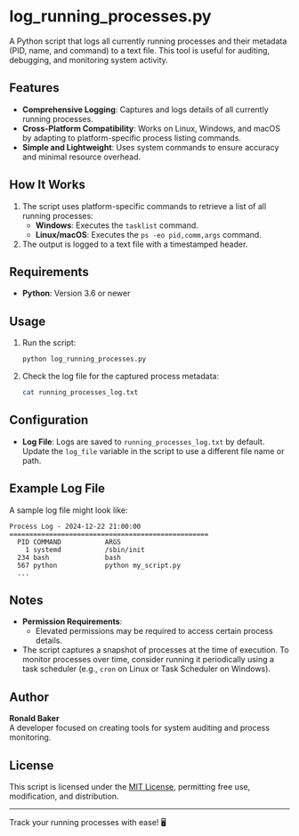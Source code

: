 
# log_running_processes.py

A Python script that logs all currently running processes and their metadata (PID, name, and command) to a text file. This tool is useful for auditing, debugging, and monitoring system activity.

## Features

- **Comprehensive Logging**: Captures and logs details of all currently running processes.
- **Cross-Platform Compatibility**: Works on Linux, Windows, and macOS by adapting to platform-specific process listing commands.
- **Simple and Lightweight**: Uses system commands to ensure accuracy and minimal resource overhead.

## How It Works

1. The script uses platform-specific commands to retrieve a list of all running processes:
   - **Windows**: Executes the `tasklist` command.
   - **Linux/macOS**: Executes the `ps -eo pid,comm,args` command.
2. The output is logged to a text file with a timestamped header.

## Requirements

- **Python**: Version 3.6 or newer

## Usage

1. Run the script:
   ```bash
   python log_running_processes.py
   ```

2. Check the log file for the captured process metadata:
   ```bash
   cat running_processes_log.txt
   ```

## Configuration

- **Log File**: Logs are saved to `running_processes_log.txt` by default. Update the `log_file` variable in the script to use a different file name or path.

## Example Log File

A sample log file might look like:

```
Process Log - 2024-12-22 21:00:00
==================================================
  PID COMMAND           ARGS
    1 systemd           /sbin/init
  234 bash              bash
  567 python            python my_script.py
  ...
```

## Notes

- **Permission Requirements**:
  - Elevated permissions may be required to access certain process details.
- The script captures a snapshot of processes at the time of execution. To monitor processes over time, consider running it periodically using a task scheduler (e.g., `cron` on Linux or Task Scheduler on Windows).

## Author

**Ronald Baker**  
A developer focused on creating tools for system auditing and process monitoring.

## License

This script is licensed under the [MIT License](LICENSE), permitting free use, modification, and distribution.

---

Track your running processes with ease! 🖥️
```
